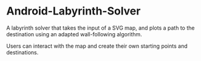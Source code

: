 # Android-Labyrinth-Solver

A labyrinth solver that takes the input of a SVG map, and plots a path to the destination using an adapted wall-following algorithm. 

Users can interact with the map and create their own starting points and destinations. 
